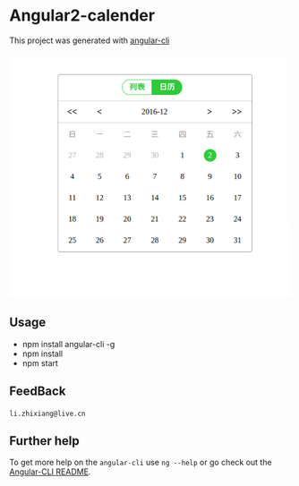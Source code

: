 # Angular2-calender

This project was generated with [angular-cli](https://github.com/angular/angular-cli)

#### 
![calender](./src/assets/calender.png)

## Usage
- npm install angular-cli -g
- npm install
- npm start

## FeedBack
`li.zhixiang@live.cn`


## Further help

To get more help on the `angular-cli` use `ng --help` or go check out the [Angular-CLI README](https://github.com/angular/angular-cli/blob/master/README.md).

